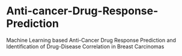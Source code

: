 # Anti-cancer-Drug-Response-Prediction
Machine Learning based Anti-Cancer Drug Response Prediction and Identification of Drug-Disease Correlation in Breast Carcinomas
